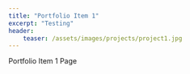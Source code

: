 ```yaml
---
title: "Portfolio Item 1"
excerpt: "Testing"
header:
    teaser: /assets/images/projects/project1.jpg
---
```


Portfolio Item 1 Page